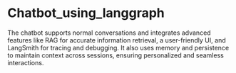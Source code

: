 # Chatbot_using_langgraph
The chatbot supports normal conversations and integrates advanced features like RAG for accurate information retrieval, a user-friendly UI, and LangSmith for tracing and debugging. It also uses memory and persistence to maintain context across sessions, ensuring personalized and seamless interactions.

